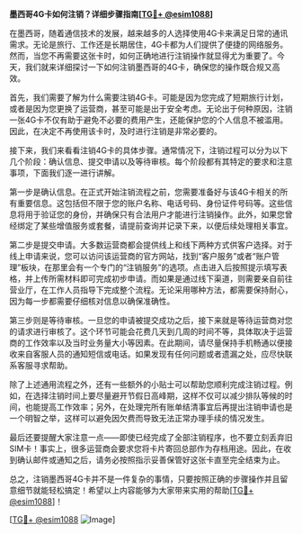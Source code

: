 **墨西哥4G卡如何注销？详细步骤指南[[TG💪+ @esim1088](https://t.me/s/esim1088)]**

在墨西哥，随着通信技术的发展，越来越多的人选择使用4G卡来满足日常的通讯需求。无论是旅行、工作还是长期居住，4G卡都为人们提供了便捷的网络服务。然而，当您不再需要这张卡时，如何正确地进行注销操作就显得尤为重要了。今天，我们就来详细探讨一下如何注销墨西哥的4G卡，确保您的操作既合规又高效。

首先，我们需要了解为什么需要注销4G卡。可能是因为您完成了短期旅行计划，或者是因为您更换了运营商，甚至可能是出于安全考虑。无论出于何种原因，注销一张4G卡不仅有助于避免不必要的费用产生，还能保护您的个人信息不被滥用。因此，在决定不再使用该卡时，及时进行注销是非常必要的。

接下来，我们来看看注销4G卡的具体步骤。通常情况下，注销过程可以分为以下几个阶段：确认信息、提交申请以及等待审核。每个阶段都有其特定的要求和注意事项，下面我们逐一进行讲解。

第一步是确认信息。在正式开始注销流程之前，您需要准备好与该4G卡相关的所有重要信息。这包括但不限于您的账户名称、电话号码、身份证件号码等。这些信息将用于验证您的身份，并确保只有合法用户才能进行注销操作。此外，如果您曾经绑定了某些增值服务或套餐，请提前查询并记录下来，以便后续处理相关事宜。

第二步是提交申请。大多数运营商都会提供线上和线下两种方式供客户选择。对于线上申请来说，您可以访问该运营商的官方网站，找到“客户服务”或者“账户管理”板块，在那里会有一个专门的“注销服务”的选项。点击进入后按照提示填写表格，并上传所需材料即可完成初步申请。而如果是通过线下渠道，则需要亲自前往营业厅，在工作人员指导下完成整个流程。无论采用哪种方法，都需要保持耐心，因为每一步都需要仔细核对信息以确保准确性。

第三步则是等待审核。一旦您的申请被提交成功之后，接下来就是等待运营商对您的请求进行审核了。这个环节可能会花费几天到几周的时间不等，具体取决于运营商的工作效率以及当时业务量大小等因素。在此期间，请尽量保持手机畅通以便接收来自客服人员的通知短信或电话。如果发现有任何问题或者遗漏之处，应尽快联系客服寻求帮助。

除了上述通用流程之外，还有一些额外的小贴士可以帮助您顺利完成注销过程。例如，在选择注销时间上要尽量避开节假日高峰期，这样不仅可以减少排队等候的时间，也能提高工作效率；另外，在处理完所有账单结清事宜后再提出注销申请也是一个明智之举，这样可以避免因欠费而导致无法正常办理手续的情况发生。

最后还要提醒大家注意一点——即使已经完成了全部注销程序，也不要立刻丢弃旧SIM卡！事实上，很多运营商会要求您将卡片寄回总部作为存档用途。因此，在收到确认邮件或通知之后，请务必按照指示妥善保管好这张卡直至完全结束为止。

总之，注销墨西哥4G卡并不是一件复杂的事情，只要按照正确的步骤操作并且留意细节就能轻松搞定！希望以上内容能够为大家带来实用的帮助[[TG💪+ @esim1088](https://t.me/s/esim1088)]！

[[TG💪+ @esim1088](https://t.me/s/esim1088) ![Image](https://i.postimg.cc/4NQfJmqS/Snipaste-2025-05-13-00-14-12.png)]
